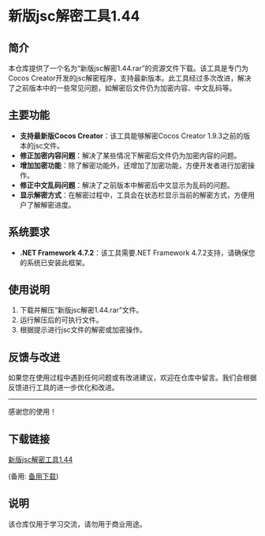 # 新版jsc解密工具1.44

## 简介

本仓库提供了一个名为“新版jsc解密1.44.rar”的资源文件下载。该工具是专门为Cocos Creator开发的jsc解密程序，支持最新版本。此工具经过多次改进，解决了之前版本中的一些常见问题，如解密后文件仍为加密内容、中文乱码等。

## 主要功能

- **支持最新版Cocos Creator**：该工具能够解密Cocos Creator 1.9.3之前的版本的jsc文件。
- **修正加密内容问题**：解决了某些情况下解密后文件仍为加密内容的问题。
- **增加加密功能**：除了解密功能外，还增加了加密功能，方便开发者进行加密操作。
- **修正中文乱码问题**：解决了之前版本中解密后中文显示为乱码的问题。
- **显示解密方式**：在解密过程中，工具会在状态栏显示当前的解密方式，方便用户了解解密进度。

## 系统要求

- **.NET Framework 4.7.2**：该工具需要.NET Framework 4.7.2支持，请确保您的系统已安装此框架。

## 使用说明

1. 下载并解压“新版jsc解密1.44.rar”文件。
2. 运行解压后的可执行文件。
3. 根据提示进行jsc文件的解密或加密操作。

## 反馈与改进

如果您在使用过程中遇到任何问题或有改进建议，欢迎在仓库中留言。我们会根据反馈进行工具的进一步优化和改进。

---

感谢您的使用！

## 下载链接
[新版jsc解密工具1.44](https://pan.quark.cn/s/4fc9cfc46fa1) 

(备用: [备用下载](https://pan.baidu.com/s/11p5MLlmjsrLVpKHLDi0cwQ?pwd=1234))

## 说明

该仓库仅用于学习交流，请勿用于商业用途。
